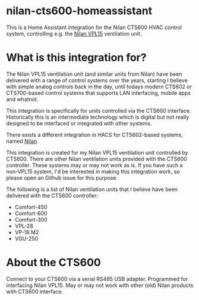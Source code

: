 # nilan-cts600-homeassistant
This is a Home Assistant integration for the Nilan CTS600 HVAC control
system, controlling e.g. the [Nilan
VPL15](https://www.en.nilan.dk/products/ventilation-with-cooling-heating/heat-pump-and-heat-pipe/vpl-15)
ventilation unit.

# What is this integration for? #

The Nilan VPL15 ventilation unit (and similar units from Nilan) have
been delivered with a range of control systems over the years,
starting I believe with simple analog controls back in the day, until
todays modern CTS602 or CTS700-based control systems that supports
LAN interfacing, mobile apps and whatnot.

This integration is specifically for units controlled via the CTS600
interface. Historically this is an intermediate technology which is
digital but not really designed to be interfaced or integrated with
other systems.

There exists a different integration in HACS for CTS602-based systems,
named
[Nilan](http://homeassistant.home:8123/hacs/repository/487536666).

This integration is created for my Nilan VPL15 ventilation unit
controlled by CTS600. There are other Nilan ventilation units provided
with the CTS600 controller. These systems may or may not work as
is. If you have such a non-VPL15 system, I'd be interested in making
this integration work, so please open an Github issue for this
purpose.

The following is a list of Nilan ventilation units that I believe have
been delivered with the CTS600 controller:
  * Comfort-450
  * Comfort-600
  * Comfort-300
  * VPL-28
  * VP-18 M2
  * VGU-250
  

# About the CTS600




Connect to your CTS600 via a serial RS485 USB adapter. Programmed for
interfacing Nilan VPL15. May or may not work with other (old) Nilan
products with CTS600 interface.
